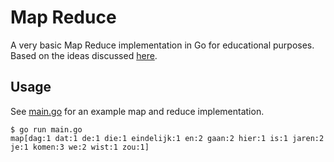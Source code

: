 # Map Reduce

A very basic Map Reduce implementation in Go for educational purposes.
Based on the ideas discussed [here](https://github.com/HansPhilippi/DAR/blob/main/Slides/session2.pdf).

## Usage

See [main.go](main.go) for an example map and reduce implementation.

```
$ go run main.go
map[dag:1 dat:1 de:1 die:1 eindelijk:1 en:2 gaan:2 hier:1 is:1 jaren:2 je:1 komen:3 we:2 wist:1 zou:1]
```
